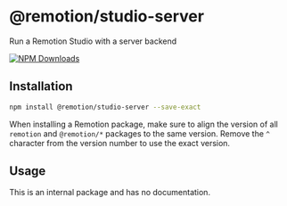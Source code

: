# @remotion/studio-server
 
Run a Remotion Studio with a server backend
 
[![NPM Downloads](https://img.shields.io/npm/dm/@remotion/studio-server.svg?style=flat&color=black&label=Downloads)](https://npmcharts.com/compare/@remotion/studio-server?minimal=true)
 
## Installation
 
```bash
npm install @remotion/studio-server --save-exact
```
 
When installing a Remotion package, make sure to align the version of all `remotion` and `@remotion/*` packages to the same version.
Remove the `^` character from the version number to use the exact version.
 
## Usage
 
This is an internal package and has no documentation.
